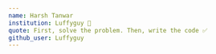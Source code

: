 ```yaml
---
name: Harsh Tanwar 
institution: Luffyguy 🚩 
quote: First, solve the problem. Then, write the code ✅
github_user: Luffyguy
---
```

